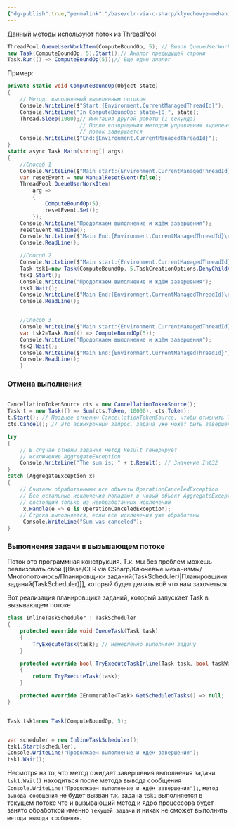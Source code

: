 ```yaml
---
{"dg-publish":true,"permalink":"/base/clr-via-c-sharp/klyuchevye-mehanizmy/mnogopotochnos/task-i-thread-pool/"}
---
```


Данный методы используют поток из ThreadPool

```csharp
ThreadPool.QueueUserWorkItem(ComputeBoundOp, 5); // Вызов QueueUserWorkItem
new Task(ComputeBoundOp, 5).Start();// Аналог предыдущей строки
Task.Run(() => ComputeBoundOp(5));// Еще один аналог
```

Пример:
```csharp
private static void ComputeBoundOp(Object state)
{
	// Метод, выполняемый выделенным потоком
	Console.WriteLine($"Start:{Environment.CurrentManagedThreadId}");
	Console.WriteLine("In ComputeBoundOp: state={0}", state);
	Thread.Sleep(1000);// Имитация другой работы (1 секунда)
					   // После возвращения методом управления выделенный 
					   // поток завершается
	Console.WriteLine($"End:{Environment.CurrentManagedThreadId}");
}
static async Task Main(string[] args)
{
	//Способ 1
	Console.WriteLine($"Main start:{Environment.CurrentManagedThreadId}");
	var resetEvent = new ManualResetEvent(false);
	ThreadPool.QueueUserWorkItem(
		arg =>
		{
			ComputeBoundOp(5);
			resetEvent.Set();
		});
	Console.WriteLine("Продолжаем выполнение и ждём завершения");
	resetEvent.WaitOne();
	Console.WriteLine($"Main End:{Environment.CurrentManagedThreadId}\n");
	Console.ReadLine();

	//Способ 2
	Console.WriteLine($"Main start:{Environment.CurrentManagedThreadId}");
	Task tsk1=new Task(ComputeBoundOp, 5,TaskCreationOptions.DenyChildAttach);
	tsk1.Start();
	Console.WriteLine("Продолжаем выполнение и ждём завершения");
	tsk1.Wait();
	Console.WriteLine($"Main End:{Environment.CurrentManagedThreadId}\n");
	Console.ReadLine();


	//Способ 3
	Console.WriteLine($"Main start:{Environment.CurrentManagedThreadId}\n");
	var tsk2=Task.Run(() => ComputeBoundOp(5));
	Console.WriteLine("Продолжаем выполнение и ждём завершения");
	tsk2.Wait();
	Console.WriteLine($"Main End:{Environment.CurrentManagedThreadId}");
	Console.ReadLine();
	}
```

### Отмена выполнения

```csharp

CancellationTokenSource cts = new CancellationTokenSource(); 
Task t = new Task(() => Sum(cts.Token, 10000), cts.Token); 
t.Start(); // Позднее отменим CancellationTokenSource, чтобы отменить Task 
cts.Cancel(); // Это асинхронный запрос, задача уже может быть завершена

try 
{
	// В случае отмены задания метод Result генерирует
	// исключение AggregateException
	Console.WriteLine("The sum is: " + t.Result); // Значение Int32
}
catch (AggregateException x) 
{
	// Считаем обработанными все объекты OperationCanceledException
	// Все остальные исключения попадают в новый объект AggregateException,
	// состоящий только из необработанных исключений
	 x.Handle(e => e is OperationCanceledException);
	// Строка выполняется, если все исключения уже обработаны
	 Console.WriteLine("Sum was canceled");
}
```

### Выполнения задачи в вызывающем потоке
Поток это программная конструкция. Т.к. мы без проблем можешь реализовать свой [[Base/CLR via CSharp/Ключевые механизмы/Многопоточнось/Планировщики заданий(TaskScheduler)\|Планировщики заданий(TaskScheduler)]], который будет делать всё что нам захочеться.

Вот реализация планировщика заданий, который запускает Task в вызывающем потоке
```csharp
class InlineTaskScheduler : TaskScheduler
{
	protected override void QueueTask(Task task)
	{
		TryExecuteTask(task); // Немедленно выполняем задачу
	}

	protected override bool TryExecuteTaskInline(Task task, bool taskWasPreviouslyQueued)
	{
		return TryExecuteTask(task);
	}

	protected override IEnumerable<Task> GetScheduledTasks() => null;
}


Task tsk1=new Task(ComputeBoundOp, 5);


var scheduler = new InlineTaskScheduler();
tsk1.Start(scheduler);
Console.WriteLine("Продолжаем выполнение и ждём завершения");
tsk1.Wait();
```

Несмотря на то, что метод ожидает завершения выполнения задачи `tsk1.Wait()` находиться после метода вывода сообщения `Console.WriteLine("Продолжаем выполнение и ждём завершения");`, `метод вывода сообщения` не будет вызван т.к. задача `tsk1` выполняется в текущем потоке что и вызывающий метод и ядро процессора будет занято обработкой именно `текущей задачи` и никак не сможет выполнить `метода вывода сообщения`.
